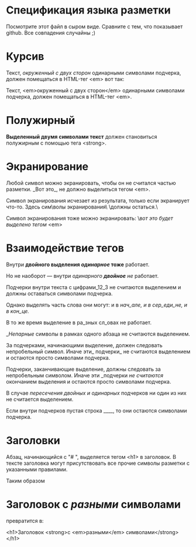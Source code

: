 # Спецификация языка разметки

Посмотрите этот файл в сыром виде. Сравните с тем, что показывает github.
Все совпадения случайны ;)



# Курсив

Текст, _окруженный с двух сторон_ одинарными символами подчерка,
должен помещаться в HTML-тег \<em> вот так:

Текст, \<em>окруженный с двух сторон\</em> одинарными символами подчерка,
должен помещаться в HTML-тег \<em>.



# Полужирный

__Выделенный двумя символами текст__ должен становиться полужирным с помощью тега \<strong>.



# Экранирование

Любой символ можно экранировать, чтобы он не считался частью разметки.
\_Вот это\_, не должно выделиться тегом \<em>.

Символ экранирования исчезает из результата, только если экранирует что-то.
Здесь сим\волы экранирования\ \должны остаться.\

Символ экранирования тоже можно экранировать: \\_вот это будет выделено тегом_ \<em>



# Взаимодействие тегов

Внутри __двойного выделения _одинарное_ тоже__ работает.

Но не наоборот — внутри _одинарного __двойное__ не_ работает.

Подчерки внутри текста c цифрами_12_3 не считаются выделением и должны оставаться символами подчерка.

Однако выделять часть слова они могут: и в _нач_але, и в сер_еди_не, и в кон_це._

В то же время выделение в ра_зных сл_овах не работает.

__Непарные_ символы в рамках одного абзаца не считаются выделением.

За подчерками, начинающими выделение, должен следовать непробельный символ. Иначе эти_ подчерки_ не считаются выделением 
и остаются просто символами подчерка.

Подчерки, заканчивающие выделение, должны следовать за непробельным символом. Иначе эти _подчерки _не считаются_ окончанием выделения 
и остаются просто символами подчерка.

В случае __пересечения _двойных__ и одинарных_ подчерков ни один из них не считается выделением.

Если внутри подчерков пустая строка ____, то они остаются символами подчерка.


# Заголовки

Абзац, начинающийся с "# ", выделяется тегом \<h1> в заголовок.
В тексте заголовка могут присутствовать все прочие символы разметки с указанными правилами.

Таким образом

# Заголовок __с _разными_ символами__

превратится в:

\<h1>Заголовок \<strong>с \<em>разными\</em> символами\</strong>\</h1>
